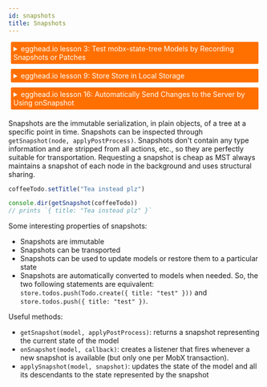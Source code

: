 ```yaml
---
id: snapshots
title: Snapshots
---
```


<div id="codefund"></div>

<details>
    <summary style="color: white; background:#ff7000;padding:5px;margin:5px;border-radius:2px">egghead.io lesson 3: Test mobx-state-tree Models by Recording Snapshots or Patches</summary>
    <br>
    <div style="padding:5px;">
        <iframe style="border: none;" width=760 height=427  src="https://egghead.io/lessons/react-test-mobx-state-tree-models-by-recording-snapshots-or-patches/embed" ></iframe>
    </div>
    <a style="font-style:italic;padding:5px;margin:5px;"  href="https://egghead.io/lessons/react-test-mobx-state-tree-models-by-recording-snapshots-or-patches">Hosted on egghead.io</a>
</details>

<details>
    <summary style="color: white; background:#ff7000;padding:5px;margin:5px;border-radius:2px">egghead.io lesson 9: Store Store in Local Storage</summary>
    <br>
    <div style="padding:5px;">
        <iframe style="border: none;" width=760 height=427  src="https://egghead.io/lessons/react-store-store-in-local-storage/embed" ></iframe>
    </div>
    <a style="font-style:italic;padding:5px;margin:5px;"  href="https://egghead.io/lessons/react-store-store-in-local-storage">Hosted on egghead.io</a>
</details>

<details>
    <summary style="color: white; background:#ff7000;padding:5px;margin:5px;border-radius:2px">egghead.io lesson 16: Automatically Send Changes to the Server by Using onSnapshot</summary>
    <br>
    <div style="padding:5px;">
        <iframe style="border: none;" width=760 height=427  src="https://egghead.io/lessons/react-automatically-send-changes-to-the-server-by-using-onsnapshot/embed" ></iframe>
    </div>
    <a style="font-style:italic;padding:5px;margin:5px;"  href="https://egghead.io/lessons/react-automatically-send-changes-to-the-server-by-using-onsnapshot">Hosted on egghead.io</a>
</details>

Snapshots are the immutable serialization, in plain objects, of a tree at a specific point in time.
Snapshots can be inspected through `getSnapshot(node, applyPostProcess)`.
Snapshots don't contain any type information and are stripped from all actions, etc., so they are perfectly suitable for transportation.
Requesting a snapshot is cheap as MST always maintains a snapshot of each node in the background and uses structural sharing.

```javascript
coffeeTodo.setTitle("Tea instead plz")

console.dir(getSnapshot(coffeeTodo))
// prints `{ title: "Tea instead plz" }`
```

Some interesting properties of snapshots:

-   Snapshots are immutable
-   Snapshots can be transported
-   Snapshots can be used to update models or restore them to a particular state
-   Snapshots are automatically converted to models when needed. So, the two following statements are equivalent: `store.todos.push(Todo.create({ title: "test" }))` and `store.todos.push({ title: "test" })`.

Useful methods:

-   `getSnapshot(model, applyPostProcess)`: returns a snapshot representing the current state of the model
-   `onSnapshot(model, callback)`: creates a listener that fires whenever a new snapshot is available (but only one per MobX transaction).
-   `applySnapshot(model, snapshot)`: updates the state of the model and all its descendants to the state represented by the snapshot
